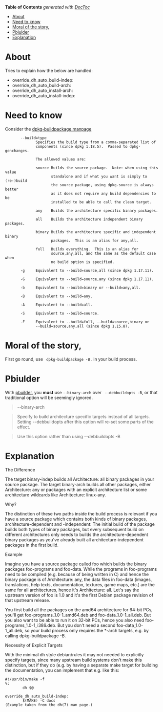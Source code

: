 <!-- START doctoc generated TOC please keep comment here to allow auto update -->
<!-- DON'T EDIT THIS SECTION, INSTEAD RE-RUN doctoc TO UPDATE -->
**Table of Contents**  *generated with [DocToc](https://github.com/thlorenz/doctoc)*

- [About](#about)
- [Need to know](#need-to-know)
- [Moral of the story,](#moral-of-the-story)
- [Pbiulder](#pbiulder)
- [Explanation](#explanation)

<!-- END doctoc generated TOC please keep comment here to allow auto update -->

# About

Tries to explain how the below are handled:

* override_dh_auto_build-indep:
* override_dh_auto_build-arch:
* override_dh_auto_install-arch:
* override_dh_auto_install-indep:

# Need to know

Consider the [dpkg-buildpackage manpage](http://man7.org/linux/man-pages/man1/dpkg-buildpackage.1.html)

```
       --build=type
              Specifies the build type from a comma-separated list of
              components (since dpkg 1.18.5).  Passed to dpkg-genchanges.

              The allowed values are:

              source Builds the source package.  Note: when using this value
                     standalone and if what you want is simply to (re-)build
                     the source package, using dpkg-source is always better
                     as it does not require any build dependencies to be
                     installed to be able to call the clean target.

              any    Builds the architecture specific binary packages.

              all    Builds the architecture independent binary packages.

              binary Builds the architecture specific and independent binary
                     packages.  This is an alias for any,all.

              full   Builds everything.  This is an alias for
                     source,any,all, and the same as the default case when
                     no build option is specified.

       -g     Equivalent to --build=source,all (since dpkg 1.17.11).

       -G     Equivalent to --build=source,any (since dpkg 1.17.11).

       -b     Equivalent to --build=binary or --build=any,all.

       -B     Equivalent to --build=any.

       -A     Equivalent to --build=all.

       -S     Equivalent to --build=source.

       -F     Equivalent to --build=full, --build=source,binary or
              --build=source,any,all (since dpkg 1.15.8).
```

# Moral of the story,

First go round, use ` dpkg-buildpackage -B.` in your build process. 

# Pbiulder

With [pbuilder](http://manpages.ubuntu.com/manpages/trusty/man8/pbuilder.8.html), you **must** use `--binary-arch` over ` --debbuildopts -B`, or that traditional option will be seemingly ignored.

>--binary-arch

>Specify  to  build  architecture specific targets instead of all
targets.  Setting --debbuildopts after this option  will  re-set
some parts of the effect.

>Use this option rather than using --debbuildopts -B

# Explanation

The Difference

The target binary-indep builds all Architecture: all binary packages in your source package. The target binary-arch builds all other packages, either Architecture: any or packages with an explicit architecture list or some architecture wildcards like Architecture: linux-any.

Why?

The distinction of these two paths inside the build process is relevant if you have a source package which contains both kinds of binary packages, architecture-dependent and -independent: The initial build of the package builds both types of binary packages, but every subsequent build on different architectures only needs to builds the architecture-dependent binary packages as you've already built all architecture-independent packages in the first build.

Example

Imagine you have a source package called foo which builds the binary packages foo-programs and foo-data. While the programs in foo-programs need to be compiled (e.g. because of being written in C) and hence the binary package is of Architecture: any, the data files in foo-data (images, translations, help texts, documentation, textures, game maps, etc.) are the same for all architectures, hence it's Architecture: all. Let's say the upstream version of foo is 1.0 and it's the first Debian package revision of that upstream release.

You first build all the packages on the amd64 architecture for 64-bit PCs, you'll get foo-programs_1.0-1_amd64.deb and foo-data_1.0-1_all.deb. But you also want to be able to run it on 32-bit PCs, hence you also need foo-programs_1.0-1_i386.deb. But you don't need a second foo-data_1.0-1_all.deb, so your build process only requires the *-arch targets, e.g. by calling dpkg-buildpackage -B.

Necessity of Explicit Targets

With the minimal dh style debian/rules it may not needed to explicitly specify targets, since many upstream build systems don't make this distinction, but if they do (e.g. by having a separate make target for building the documentation, you can implement that e.g. like this:

```
#!/usr/bin/make -f
%:
        dh $@

override_dh_auto_build-indep:
        $(MAKE) -C docs
(Example taken from the dh(7) man page.)
```
